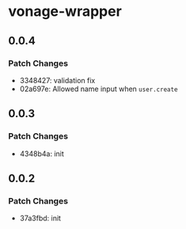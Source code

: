 # vonage-wrapper

## 0.0.4

### Patch Changes

- 3348427: validation fix
- 02a697e: Allowed name input when `user.create`

## 0.0.3

### Patch Changes

- 4348b4a: init

## 0.0.2

### Patch Changes

- 37a3fbd: init
